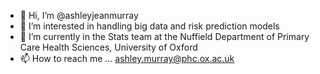 - 👋 Hi, I’m @ashleyjeanmurray
- 👀 I’m interested in handling big data and risk prediction models
- 🌱 I’m currently in the Stats team at the Nuffield Department of Primary Care Health Sciences, University of Oxford
- 📫 How to reach me ... ashley.murray@phc.ox.ac.uk

<!---
ashleyjeanmurray/ashleyjeanmurray is a ✨ special ✨ repository because its `README.md` (this file) appears on your GitHub profile.
You can click the Preview link to take a look at your changes.
--->
